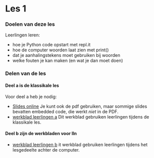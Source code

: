 # Les 1

### Doelen van deze les

Leerlingen leren:
- hoe je Python code opstart met repl.it
- hoe de computer woorden laat zien met print()
- dat je aanhalingstekens moet gebruiken bij woorden
- welke fouten je kan maken (en wat je dan moet doen)

### Delen van de les

#### Deel a is de klassikale les

Voor deel a heb je nodig:
* [Slides online](https://slides.com/felienne/pidk-m1-l1a) Je kunt ook de pdf gebruiken, maar sommige slides bevatten embedded code, die werkt *niet* in de PDF.
* [werkblad leerlingen a](https://github.com/Felienne/Python_in_de_klas/blob/master/Module-Nederlands/Les%201/pidk-m1-l1a-werkblad.md) Dit werkblad gebruiken leerlingen tijdens de klassikale les.

#### Deel b zijn de werkbladen voor lln

* [werkblad leerlingen b](https://github.com/Felienne/Python_in_de_klas/blob/master/Module-Nederlands/Les%201/pidk-m1-l1a-werkblad.md) it werkblad gebruiken leerlingen tijdens het lesgedeelte achter de computer.
